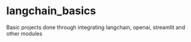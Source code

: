 # langchain_basics
Basic projects done through integrating langchain, openai, streamlit and other modules
